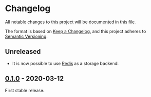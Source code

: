 # Changelog

All notable changes to this project will be documented in this file.

The format is based on [Keep a Changelog](https://keepachangelog.com/en/1.0.0/), and this project adheres to [Semantic Versioning](https://semver.org/spec/v2.0.0.html).

## Unreleased

- It is now possible to use [Redis](https://redis.io/) as a storage backend.

## [0.1.0](https://pypi.org/project/chantilly/0.1.0/) - 2020-03-12

First stable release.
